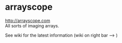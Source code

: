 arrayscope
==========

http://arrayscope.com <br>
All sorts of imaging arrays.

See wiki for the latest information (wiki on right bar --> )
